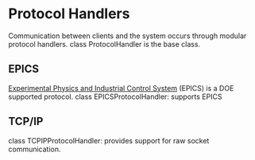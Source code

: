 # Protocol Handlers

Communication between clients and the system occurs through modular protocol handlers.
class ProtocolHandler is the base class.

## EPICS
<a href="https://epics.anl.gov">Experimental Physics and Industrial Control System</a> (EPICS) is a DOE supported protocol.
class EPICSProtocolHandler: supports EPICS


## TCP/IP
class TCPIPProtocolHandler: provides support for raw socket communication.

